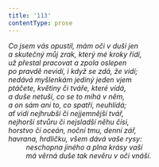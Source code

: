```yaml
---
title: '113'
contentType: prose
---
```


_Co jsem vás opustil, mám oči v duši jen  
a skutečný můj zrak, který mé kroky řídí,  
už přestal pracovat a zpola oslepen  
po pravdě nevidí, i když se zdá, že vidí;  
nedává myšlenkám jediný jeden vjem  
ptáčete, květiny či tváře, které vídá,  
a duše netuší, co se to míhá v něm,  
a on sám ani to, co spatří, neuhlídá;  
ať vidí nejhrubší či nejjemnější tvář,  
nejhorší stvůru či nejsladší něhu čísi,  
horstvo či oceán, noční tmu, denní zář,  
havrana, hrdličku, všem dává vaše rysy:  
         neschopna jiného a plna krásy vaší  
         má věrná duše tak nevěru v oči vnáší._
